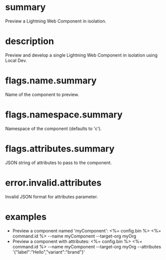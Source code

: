 # summary

Preview a Lightning Web Component in isolation.

# description

Preview and develop a single Lightning Web Component in isolation using Local Dev.

# flags.name.summary

Name of the component to preview.

# flags.namespace.summary

Namespace of the component (defaults to 'c').

# flags.attributes.summary

JSON string of attributes to pass to the component.

# error.invalid.attributes

Invalid JSON format for attributes parameter.

# examples

- Preview a component named 'myComponent':
  <%= config.bin %> <%= command.id %> --name myComponent --target-org myOrg
- Preview a component with attributes:
  <%= config.bin %> <%= command.id %> --name myComponent --target-org myOrg --attributes '{"label":"Hello","variant":"brand"}'
